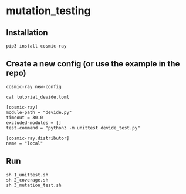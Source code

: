 # mutation_testing
## Installation

```pip3 install cosmic-ray```

## Create a new config (or use the example in the repo)

```cosmic-ray new-config```

```
cat tutorial_devide.toml

[cosmic-ray]
module-path = "devide.py"
timeout = 30.0
excluded-modules = []
test-command = "python3 -m unittest devide_test.py"

[cosmic-ray.distributor]
name = "local"
```
## Run
```
sh 1_unittest.sh
sh 2_coverage.sh
sh 3_mutation_test.sh
```
